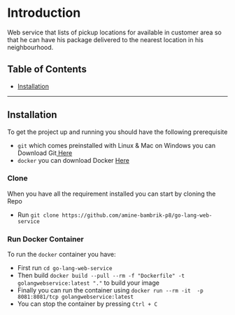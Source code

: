 # Introduction
Web service that lists of pickup locations for available in customer area so that he can have his package
delivered to the nearest location in his neighbourhood.

## Table of Contents

- [Installation](#installation)
---
## Installation
To get the project up and running you should have the following prerequisite
- `git` which comes preinstalled with Linux & Mac on Windows you can Download Git[ Here]()
- `docker` you can download Docker [Here](https://www.docker.com/get-started)

### Clone
When you have all the requirement installed you can start by cloning the Repo
- Run ```git clone https://github.com/amine-bambrik-p8/go-lang-web-service```
### Run Docker Container
To run the `docker` container you have:
- First run ```cd go-lang-web-service```
- Then  build ```docker build --pull --rm -f "Dockerfile" -t golangwebservice:latest "."``` to build your image
- Finally you can run the container using ```docker run --rm -it  -p 8081:8081/tcp golangwebservice:latest```
- You can stop the container by pressing ```Ctrl + C``` 

